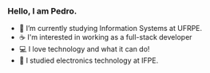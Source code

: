 ### Hello, I am Pedro.

- 📒 I’m currently studying Information Systems at UFRPE.
- ☕ I'm interested in working as a full-stack developer
- 💻 I love technology and what it can do!
- 🪫 I studied electronics technology at IFPE.
